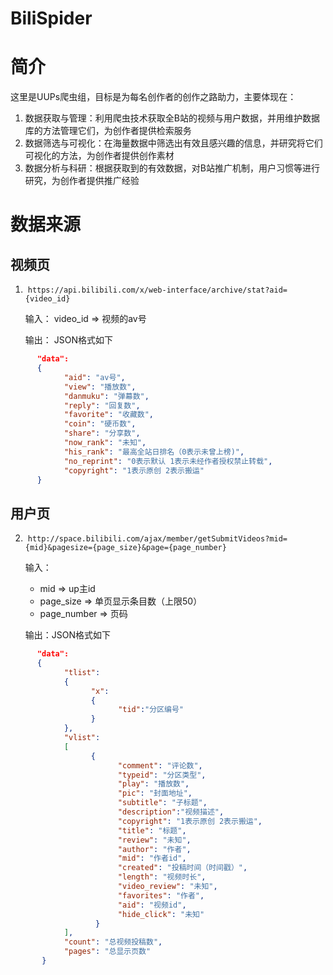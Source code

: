 # BiliSpider

# 简介

这里是UUPs爬虫组，目标是为每名创作者的创作之路助力，主要体现在：
1. 数据获取与管理：利用爬虫技术获取全B站的视频与用户数据，并用维护数据库的方法管理它们，为创作者提供检索服务
2. 数据筛选与可视化：在海量数据中筛选出有效且感兴趣的信息，并研究将它们可视化的方法，为创作者提供创作素材
3. 数据分析与科研：根据获取到的有效数据，对B站推广机制，用户习惯等进行研究，为创作者提供推广经验

# 数据来源

## 视频页
1.  `https://api.bilibili.com/x/web-interface/archive/stat?aid={video_id}`

      输入： video_id => 视频的av号
      
      输出： JSON格式如下
```json
      "data":
      {
            "aid": "av号",
            "view": "播放数", 
            "danmuku": "弹幕数",
            "reply": "回复数",
            "favorite": "收藏数",
            "coin": "硬币数",
            "share": "分享数",
            "now_rank": "未知",
            "his_rank": "最高全站日排名（0表示未曾上榜)",
            "no_reprint": "0表示默认 1表示未经作者授权禁止转载",
            "copyright": "1表示原创 2表示搬运"
      }
 ```
 
## 用户页
2.  `http://space.bilibili.com/ajax/member/getSubmitVideos?mid={mid}&pagesize={page_size}&page={page_number}`
 
      输入：
      * mid => up主id
      * page_size => 单页显示条目数（上限50）
      * page_number => 页码
            
      输出：JSON格式如下
```json
      "data":
      {
            "tlist":
            {
                  "x":
                  {
                        "tid":"分区编号"
                  }
            },
            "vlist":
            [
                  {
                        "comment": "评论数",
                        "typeid": "分区类型", 
                        "play": "播放数",
                        "pic": "封面地址",
                        "subtitle": "子标题",
                        "description":"视频描述",
                        "copyright": "1表示原创 2表示搬运",
                        "title": "标题",
                        "review": "未知",
                        "author": "作者",
                        "mid": "作者id",
                        "created": "投稿时间（时间戳）",
                        "length": "视频时长",
                        "video_review": "未知",
                        "favorites": "作者",
                        "aid": "视频id",
                        "hide_click": "未知"
                   }
            ],
            "count": "总视频投稿数",
            "pages": "总显示页数"
       }
```
